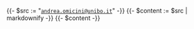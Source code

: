 {{- $src := "[`andrea.omicini@unibo.it`](mailto:andrea.omicini@unibo.it)" -}}
{{- $content := $src | markdownify -}}
{{- $content -}}